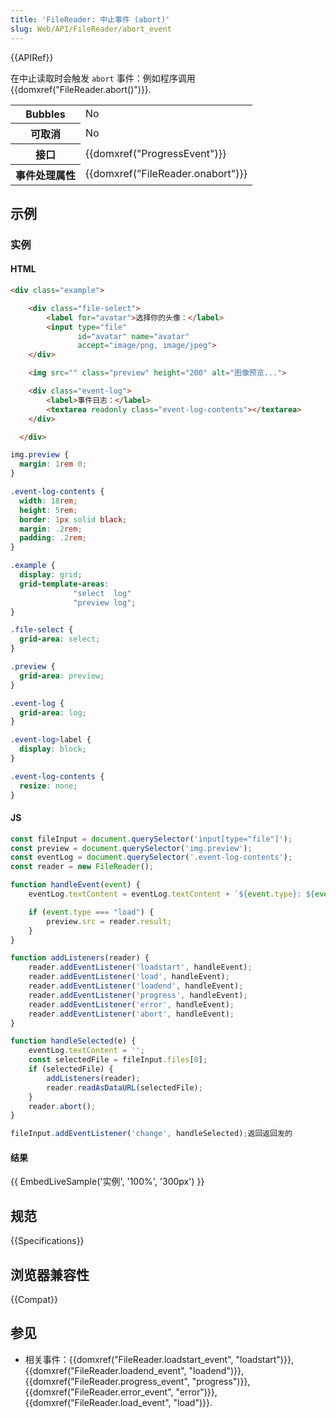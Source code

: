 ```yaml
---
title: 'FileReader: 中止事件 (abort)'
slug: Web/API/FileReader/abort_event
---
```


{{APIRef}}

在中止读取时会触发 `abort` 事件：例如程序调用{{domxref("FileReader.abort()")}}.

<table class="properties">
  <tbody>
    <tr>
      <th scope="row">Bubbles</th>
      <td>No</td>
    </tr>
    <tr>
      <th scope="row">可取消</th>
      <td>No</td>
    </tr>
    <tr>
      <th scope="row">接口</th>
      <td>{{domxref("ProgressEvent")}}</td>
    </tr>
    <tr>
      <th scope="row">事件处理属性</th>
      <td>{{domxref("FileReader.onabort")}}</td>
    </tr>
  </tbody>
</table>

## 示例

### 实例

#### HTML

```html
<div class="example">

    <div class="file-select">
        <label for="avatar">选择你的头像：</label>
        <input type="file"
               id="avatar" name="avatar"
               accept="image/png, image/jpeg">
    </div>

    <img src="" class="preview" height="200" alt="图像预览...">

    <div class="event-log">
        <label>事件日志：</label>
        <textarea readonly class="event-log-contents"></textarea>
    </div>

  </div>
```

```css hidden
img.preview {
  margin: 1rem 0;
}

.event-log-contents {
  width: 18rem;
  height: 5rem;
  border: 1px solid black;
  margin: .2rem;
  padding: .2rem;
}

.example {
  display: grid;
  grid-template-areas:
              "select  log"
              "preview log";
}

.file-select {
  grid-area: select;
}

.preview {
  grid-area: preview;
}

.event-log {
  grid-area: log;
}

.event-log>label {
  display: block;
}

.event-log-contents {
  resize: none;
}
```

#### JS

```js
const fileInput = document.querySelector('input[type="file"]');
const preview = document.querySelector('img.preview');
const eventLog = document.querySelector('.event-log-contents');
const reader = new FileReader();

function handleEvent(event) {
    eventLog.textContent = eventLog.textContent + `${event.type}: ${event.loaded} bytes transferred\n`;

    if (event.type === "load") {
        preview.src = reader.result;
    }
}

function addListeners(reader) {
    reader.addEventListener('loadstart', handleEvent);
    reader.addEventListener('load', handleEvent);
    reader.addEventListener('loadend', handleEvent);
    reader.addEventListener('progress', handleEvent);
    reader.addEventListener('error', handleEvent);
    reader.addEventListener('abort', handleEvent);
}

function handleSelected(e) {
    eventLog.textContent = '';
    const selectedFile = fileInput.files[0];
    if (selectedFile) {
        addListeners(reader);
        reader.readAsDataURL(selectedFile);
    }
    reader.abort();
}

fileInput.addEventListener('change', handleSelected);返回返回发的
```

#### 结果

{{ EmbedLiveSample('实例', '100%', '300px') }}

## 规范

{{Specifications}}

## 浏览器兼容性

{{Compat}}

## 参见

- 相关事件：{{domxref("FileReader.loadstart_event", "loadstart")}}, {{domxref("FileReader.loadend_event", "loadend")}}, {{domxref("FileReader.progress_event", "progress")}}, {{domxref("FileReader.error_event", "error")}}, {{domxref("FileReader.load_event", "load")}}.
